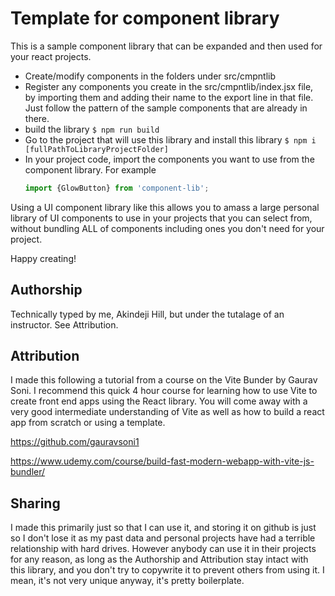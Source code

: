 # Template for component library

This is a sample component library that can be expanded and then used for your react projects.

* Create/modify components in the folders under src/cmpntlib
* Register any components you create in the src/cmpntlib/index.jsx file, by importing them and adding their name to the export line in that file.  Just follow the pattern of the sample components that are already in there.
* build the library ``$ npm run build``
* Go to the project that will use this library and install this library
    ``$ npm i [fullPathToLibraryProjectFolder]``
* In your project code, import the components you want to use from the component library.  For example
    ```javascript
    import {GlowButton} from 'component-lib';
    ```

Using a UI component library like this allows you to amass a large personal library of UI components to use in your projects that you can select from, without bundling ALL of components including ones you don't need for your project.

Happy creating!


## Authorship
Technically typed by me, Akindeji Hill, but under the tutalage of an instructor.  See Attribution.


## Attribution
I made this following a tutorial from a course on the Vite Bunder by Gaurav Soni.  I recommend this quick 4 hour course for learning how to use Vite to create front end apps using the React library.  You will come away with a very good intermediate understanding of Vite as well as how to build a react app from scratch or using a template.

https://github.com/gauravsoni1

https://www.udemy.com/course/build-fast-modern-webapp-with-vite-js-bundler/ 


## Sharing
I made this primarily just so that I can use it, and storing it on github is just so I don't lose it as my past data and personal projects have had a terrible relationship with hard drives.  However anybody can use it in their projects for any reason, as long as the Authorship and Attribution stay intact with this library, and you don't try to copywrite it to prevent others from using it.  I mean, it's not very unique anyway, it's pretty boilerplate.